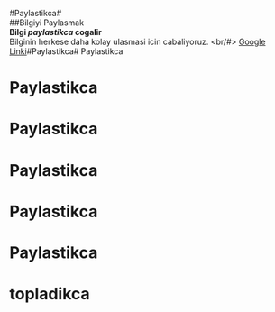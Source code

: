 #Paylastikca# <br/>
##Bilgiyi Paylasmak <br/>
**Bilgi *paylastikca* cogalir**<br/>
Bilginin herkese daha kolay ulasmasi icin cabaliyoruz. <br/#>
[Google Linki](http://www.google.com)#Paylastikca# Paylastikca
# Paylastikca
# Paylastikca
# Paylastikca
# Paylastikca
# Paylastikca
# topladikca

